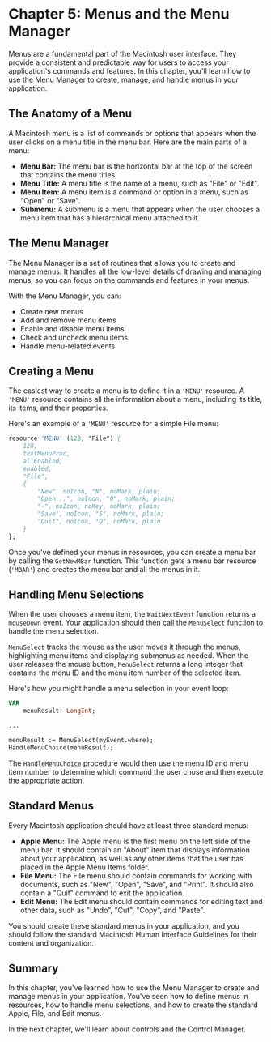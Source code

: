 # Chapter 5: Menus and the Menu Manager

Menus are a fundamental part of the Macintosh user interface. They provide a consistent and predictable way for users to access your application's commands and features. In this chapter, you'll learn how to use the Menu Manager to create, manage, and handle menus in your application.

## The Anatomy of a Menu

A Macintosh menu is a list of commands or options that appears when the user clicks on a menu title in the menu bar. Here are the main parts of a menu:

*   **Menu Bar:** The menu bar is the horizontal bar at the top of the screen that contains the menu titles.
*   **Menu Title:** A menu title is the name of a menu, such as "File" or "Edit".
*   **Menu Item:** A menu item is a command or option in a menu, such as "Open" or "Save".
*   **Submenu:** A submenu is a menu that appears when the user chooses a menu item that has a hierarchical menu attached to it.

## The Menu Manager

The Menu Manager is a set of routines that allows you to create and manage menus. It handles all the low-level details of drawing and managing menus, so you can focus on the commands and features in your menus.

With the Menu Manager, you can:

*   Create new menus
*   Add and remove menu items
*   Enable and disable menu items
*   Check and uncheck menu items
*   Handle menu-related events

## Creating a Menu

The easiest way to create a menu is to define it in a `'MENU'` resource. A `'MENU'` resource contains all the information about a menu, including its title, its items, and their properties.

Here's an example of a `'MENU'` resource for a simple File menu:

```pascal
resource 'MENU' (128, "File") {
    128,
    textMenuProc,
    allEnabled,
    enabled,
    "File",
    {
        "New", noIcon, "N", noMark, plain;
        "Open...", noIcon, "O", noMark, plain;
        "-", noIcon, noKey, noMark, plain;
        "Save", noIcon, "S", noMark, plain;
        "Quit", noIcon, "Q", noMark, plain
    }
};
```

Once you've defined your menus in resources, you can create a menu bar by calling the `GetNewMBar` function. This function gets a menu bar resource (`'MBAR'`) and creates the menu bar and all the menus in it.

## Handling Menu Selections

When the user chooses a menu item, the `WaitNextEvent` function returns a `mouseDown` event. Your application should then call the `MenuSelect` function to handle the menu selection.

`MenuSelect` tracks the mouse as the user moves it through the menus, highlighting menu items and displaying submenus as needed. When the user releases the mouse button, `MenuSelect` returns a long integer that contains the menu ID and the menu item number of the selected item.

Here's how you might handle a menu selection in your event loop:

```pascal
VAR
    menuResult: LongInt;

...

menuResult := MenuSelect(myEvent.where);
HandleMenuChoice(menuResult);
```

The `HandleMenuChoice` procedure would then use the menu ID and menu item number to determine which command the user chose and then execute the appropriate action.

## Standard Menus

Every Macintosh application should have at least three standard menus:

*   **Apple Menu:** The Apple menu is the first menu on the left side of the menu bar. It should contain an "About" item that displays information about your application, as well as any other items that the user has placed in the Apple Menu Items folder.
*   **File Menu:** The File menu should contain commands for working with documents, such as "New", "Open", "Save", and "Print". It should also contain a "Quit" command to exit the application.
*   **Edit Menu:** The Edit menu should contain commands for editing text and other data, such as "Undo", "Cut", "Copy", and "Paste".

You should create these standard menus in your application, and you should follow the standard Macintosh Human Interface Guidelines for their content and organization.

## Summary

In this chapter, you've learned how to use the Menu Manager to create and manage menus in your application. You've seen how to define menus in resources, how to handle menu selections, and how to create the standard Apple, File, and Edit menus.

In the next chapter, we'll learn about controls and the Control Manager.
